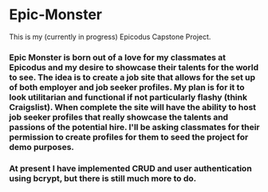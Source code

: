 # Epic-Monster

This is my (currently in progress) Epicodus Capstone Project.

### Epic Monster is born out of a love for my classmates at Epicodus and my desire to showcase their talents for the world to see. The idea is to create a job site that allows for the set up of both employer and job seeker profiles. My plan is for it to look utilitarian and functional if not particularly flashy (think Craigslist). When complete the site will have the ability to host job seeker profiles that really showcase the talents and passions of the potential hire. I'll be asking classmates for their permission to create profiles for them to seed the project for demo purposes.

### At present I have implemented CRUD and user authentication using bcrypt, but there is still much more to do. 

